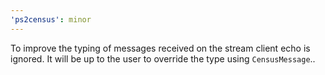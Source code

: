 ```yaml
---
'ps2census': minor
---
```


To improve the typing of messages received on the stream client echo is ignored. It will be up to the user to override the type using `CensusMessage`..
